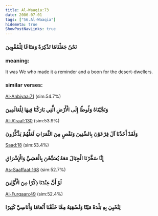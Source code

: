 ```yaml
---
title: Al-Waaqia:73
date: 2006-07-01
tags: ["56.Al-Waaqia"]
hidemeta: true 
ShowPostNavLinks: true 
---
```

### نَحْنُ جَعَلْنَاهَا تَذْكِرَةً وَمَتَاعًا لِلْمُقْوِينَ
### meaning: 
It was We who made it a reminder and a boon for the desert-dwellers.
### similar verses: 

[Al-Anbiyaa:71](/21/71) (sim:54.7%)

### وَنَجَّيْنَاهُ وَلُوطًا إِلَى الْأَرْضِ الَّتِي بَارَكْنَا فِيهَا لِلْعَالَمِينَ

[Al-A'raaf:130](/7/130) (sim:53.9%)

### وَلَقَدْ أَخَذْنَا آلَ فِرْعَوْنَ بِالسِّنِينَ وَنَقْصٍ مِنَ الثَّمَرَاتِ لَعَلَّهُمْ يَذَّكَّرُونَ

[Saad:18](/38/18) (sim:53.4%)

### إِنَّا سَخَّرْنَا الْجِبَالَ مَعَهُ يُسَبِّحْنَ بِالْعَشِيِّ وَالْإِشْرَاقِ

[As-Saaffaat:168](/37/168) (sim:52.7%)

### لَوْ أَنَّ عِنْدَنَا ذِكْرًا مِنَ الْأَوَّلِينَ

[Al-Furqaan:49](/25/49) (sim:52.4%)

### لِنُحْيِيَ بِهِ بَلْدَةً مَيْتًا وَنُسْقِيَهُ مِمَّا خَلَقْنَا أَنْعَامًا وَأَنَاسِيَّ كَثِيرًا
